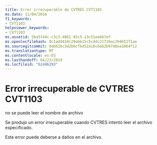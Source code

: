 ```yaml
---
title: Error irrecuperable de CVTRES CVT1103
ms.date: 11/04/2016
f1_keywords:
- CVT1103
helpviewer_keywords:
- CVT1103
ms.assetid: 5ba5f44c-c3c3-4861-92c5-13c51ee667ef
ms.openlocfilehash: 0c1add418c29abb15c5c4dc21710ac29465271ae
ms.sourcegitcommit: 0ab61bc3d2b6cfbd52a16c6ab2b97a8ea1864f12
ms.translationtype: MT
ms.contentlocale: es-ES
ms.lasthandoff: 04/23/2019
ms.locfileid: "62406293"
---
```

# <a name="cvtres-fatal-error-cvt1103"></a>Error irrecuperable de CVTRES CVT1103

no se puede leer el nombre de archivo

Se produjo un error irrecuperable cuando CVTRES intentó leer el archivo especificado.

Este error puede deberse a daños en el archivo.